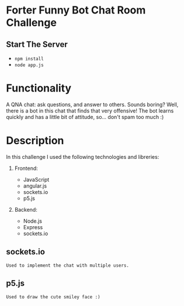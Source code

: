 # Forter Funny Bot Chat Room Challenge

## Start The Server
- `npm install`
- `node app.js`


# Functionality

A QNA chat: ask questions, and answer to others.
Sounds boring? Well, there is a bot in this chat that finds that very offensive!
The bot learns quickly and has a little bit of attitude, so... don't spam too much :)


# Description

In this challenge I used the following technologies and libreries:

1. Frontend:
	- JavaScript
	- angular.js
	- sockets.io
	- p5.js
	
2. Backend:
	- Node.js
	- Express
	- sockets.io
	
## sockets.io
	Used to implement the chat with multiple users.
	
## p5.js
	Used to draw the cute smiley face :)

	


